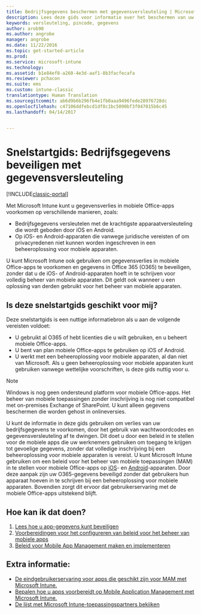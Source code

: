 ```yaml
---
title: Bedrijfsgegevens beschermen met gegevensversleuteling | Microsoft Docs
description: Lees deze gids voor informatie over het beschermen van uw bedrijf tegen gegevensverlies, door een beleid voor mobiele apps te gebruiken om een wachtwoordcode en gegevensversleuteling af te dwingen.
keywords: versleuteling, pincode, gegevens
author: arob98
ms.author: angrobe
manager: angrobe
ms.date: 11/22/2016
ms.topic: get-started-article
ms.prod: 
ms.service: microsoft-intune
ms.technology: 
ms.assetid: b1e84ef8-a260-4e3d-aaf1-8b3facfecafa
ms.reviewer: pchacon
ms.suite: ems
ms.custom: intune-classic
translationtype: Human Translation
ms.sourcegitcommit: ab6d9b6b296fb4e1fb0aaa9496fede28976728dc
ms.openlocfilehash: c47106ddfebcd1df8c1bc5090bf3f047015b6c45
ms.lasthandoff: 04/14/2017


---
```


# <a name="quick-start-guide-protect-company-data-with-data-encryption"></a>Snelstartgids: Bedrijfsgegevens beveiligen met gegevensversleuteling

[!INCLUDE[classic-portal](../includes/classic-portal.md)]

Met Microsoft Intune kunt u gegevensverlies in mobiele Office-apps voorkomen op verschillende manieren, zoals:
- Bedrijfsgegevens versleutelen met de krachtigste apparaatversleuteling die wordt geboden door iOS en Android.
- Op iOS- en Android-apparaten die vanwege juridische vereisten of om privacyredenen niet kunnen worden ingeschreven in een beheeroplossing voor mobiele apparaten.

U kunt Microsoft Intune ook gebruiken om gegevensverlies in mobiele Office-apps te voorkomen en gegevens in Office 365 (O365) te beveiligen, zonder dat u de iOS- of Android-apparaten hoeft in te schrijven voor volledig beheer van mobiele apparaten. Dit geldt ook wanneer u een oplossing van derden gebruikt voor het beheer van mobiele apparaten.

## <a name="is-this-quick-start-guide-right-for-me"></a>Is deze snelstartgids geschikt voor mij?
Deze snelstartgids is een nuttige informatiebron als u aan de volgende vereisten voldoet:
- U gebruikt al O365 of hebt licenties die u wilt gebruiken, en u beheert mobiele Office-apps.
- U bent van plan mobiele Office-apps te gebruiken op iOS of Android.
- U werkt met een beheeroplossing voor mobiele apparaten, al dan niet van Microsoft. Als u geen beheeroplossing voor mobiele apparaten kunt gebruiken vanwege wettelijke voorschriften, is deze gids nuttig voor u.

> [!NOTE]
> Windows is nog geen ondersteund platform voor mobiele Office-apps. Het beheer van mobiele toepassingen zonder inschrijving is nog niet compatibel met on-premises Exchange of SharePoint. U kunt alleen gegevens beschermen die worden gehost in onlineversies.

U kunt de informatie in deze gids gebruiken om verlies van uw bedrijfsgegevens te voorkomen, door het gebruik van wachtwoordcodes en gegevensversleuteling af te dwingen. Dit doet u door een beleid in te stellen voor de mobiele apps die uw werknemers gebruiken om toegang te krijgen tot gevoelige gegevens, zonder dat volledige inschrijving bij een beheeroplossing voor mobiele apparaten is vereist. U kunt Microsoft Intune gebruiken om een beleid voor het beheer van mobiele toepassingen (MAM) in te stellen voor mobiele Office-apps op [iOS](https://products.office.com/mobile/office-mobile-apps-for-ios)- en [Android](https://products.office.com/mobile/office-mobile-apps-for-android)-apparaten. Door deze aanpak zijn uw O365-gegevens beveiligd zonder dat gebruikers hun apparaat hoeven in te schrijven bij een beheeroplossing voor mobiele apparaten. Bovendien zorgt dit ervoor dat gebruikerservaring met de mobiele Office-apps uitstekend blijft.

## <a name="how-do-i-do-it"></a>Hoe kan ik dat doen?
1.    [Lees hoe u app-gegevens kunt beveiligen](/intune/deploy-use/protect-app-data-using-mobile-app-management-policies-with-microsoft-intune)
2.    [Voorbereidingen voor het configureren van beleid voor het beheer van mobiele apps](/intune/deploy-use/get-ready-to-configure-mobile-app-management-policies-with-microsoft-intune)
3.    [Beleid voor Mobile App Management maken en implementeren](/intune/deploy-use/create-and-deploy-mobile-app-management-policies-with-microsoft-intune)

## <a name="additional-information"></a>Extra informatie:
- [De eindgebruikerservaring voor apps die geschikt zijn voor MAM met Microsoft Intune.](/intune/deploy-use/end-user-experience-for-mam-enabled-apps-with-microsoft-intune)
- [Bepalen hoe u apps voorbereidt op Mobile Application Management met Microsoft Intune.](/intune/deploy-use/decide-how-to-prepare-apps-for-mobile-application-management-with-microsoft-intune)
- [De lijst met Microsoft Intune-toepassingspartners bekijken](https://www.microsoft.com/cloud-platform/microsoft-intune-partners)


